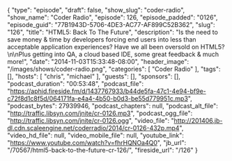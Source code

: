 {
  "type": "episode",
  "draft": false,
  "show_slug": "coder-radio",
  "show_name": "Coder Radio",
  "episode": 126,
  "episode_padded": "0126",
  "episode_guid": "77B1943D-5706-4DE3-AC77-AF899C52B362",
  "slug": "126",
  "title": "HTML5: Back To The Future",
  "description": "Is the need to save money & time by developers forcing end users into less than acceptable application experiences? Have we all been oversold on HTML5? \n\nPlus getting into QA, a cloud based IDE, some great feedback & much more!",
  "date": "2014-11-03T15:33:48-08:00",
  "header_image": "/images/shows/coder-radio.png",
  "categories": [
    "Coder Radio"
  ],
  "tags": [],
  "hosts": [
    "chris",
    "michael"
  ],
  "guests": [],
  "sponsors": [],
  "podcast_duration": "00:53:48",
  "podcast_file": "https://aphid.fireside.fm/d/1437767933/b44de5fa-47c1-4e94-bf9e-c72f8d1c8f5d/064171fa-e4a4-4b50-b0d3-be55d779951c.mp3",
  "podcast_bytes": 27939946,
  "podcast_chapters": null,
  "podcast_alt_file": "http://traffic.libsyn.com/jnite/cr-0126.mp3",
  "podcast_ogg_file": "http://traffic.libsyn.com/jnite/cr-0126.ogg",
  "video_file": "http://201406.jb-dl.cdn.scaleengine.net/coderradio/2014/cr-0126-432p.mp4",
  "video_hd_file": null,
  "video_mobile_file": null,
  "youtube_link": "https://www.youtube.com/watch?v=fhrHQNOa4Q0",
  "jb_url": "/70567/html5-back-to-the-future-cr-126/",
  "fireside_url": "/126"
}

